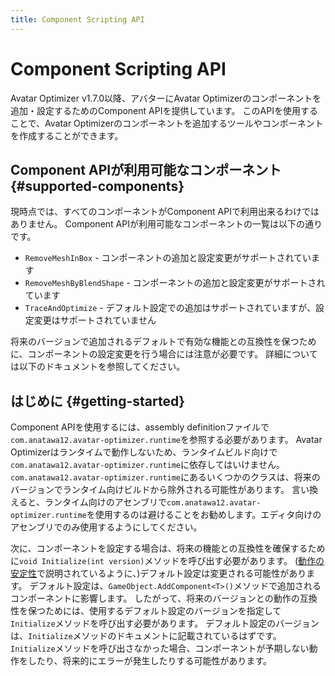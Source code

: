 ```yaml
---
title: Component Scripting API
---
```


# Component Scripting API

Avatar Optimizer v1.7.0以降、アバターにAvatar Optimizerのコンポーネントを追加・設定するためのComponent APIを提供しています。
このAPIを使用することで、Avatar Optimizerのコンポーネントを追加するツールやコンポーネントを作成することができます。

## Component APIが利用可能なコンポーネント {#supported-components}

現時点では、すべてのコンポーネントがComponent APIで利用出来るわけではありません。
Component APIが利用可能なコンポーネントの一覧は以下の通りです。

- `RemoveMeshInBox` - コンポーネントの追加と設定変更がサポートされています
- `RemoveMeshByBlendShape` - コンポーネントの追加と設定変更がサポートされています
- `TraceAndOptimize` - デフォルト設定での追加はサポートされていますが、設定変更はサポートされていません

将来のバージョンで追加されるデフォルトで有効な機能との互換性を保つために、コンポーネントの設定変更を行う場合には注意が必要です。
詳細については以下のドキュメントを参照してください。

## はじめに {#getting-started}

Component APIを使用するには、assembly definitionファイルで`com.anatawa12.avatar-optimizer.runtime`を参照する必要があります。
Avatar Optimizerはランタイムで動作しないため、ランタイムビルド向けで`com.anatawa12.avatar-optimizer.runtime`に依存してはいけません。
`com.anatawa12.avatar-optimizer.runtime`にあるいくつかのクラスは、将来のバージョンでランタイム向けビルドから除外される可能性があります。
言い換えると、ランタイム向けのアセンブリで`com.anatawa12.avatar-optimizer.runtime`を使用するのは避けることをお勧めします。エディタ向けのアセンブリでのみ使用するようにしてください。

次に、コンポーネントを設定する場合は、将来の機能との互換性を確保するために`void Initialize(int version)`メソッドを呼び出す必要があります。
([動作の安定性](../../basic-concept/#behavior-stability)で説明されているように、)デフォルト設定は変更される可能性があります。
デフォルト設定は、`GameObject.AddComponent<T>()`メソッドで追加されるコンポーネントに影響します。
したがって、将来のバージョンとの動作の互換性を保つためには、使用するデフォルト設定のバージョンを指定して`Initialize`メソッドを呼び出す必要があります。
デフォルト設定のバージョンは、`Initialize`メソッドのドキュメントに記載されているはずです。
`Initialize`メソッドを呼び出さなかった場合、コンポーネントが予期しない動作をしたり、将来的にエラーが発生したりする可能性があります。
